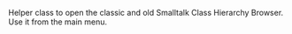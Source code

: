 Helper class to open the classic and old Smalltalk Class Hierarchy Browser. Use it from the main menu.

